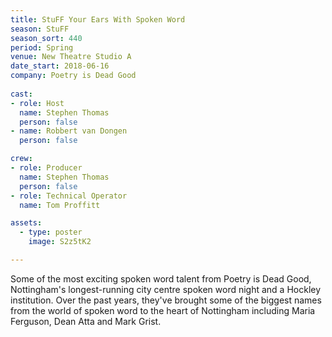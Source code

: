 ```yaml
---
title: StuFF Your Ears With Spoken Word
season: StuFF
season_sort: 440
period: Spring
venue: New Theatre Studio A
date_start: 2018-06-16
company: Poetry is Dead Good 
  
cast: 
- role: Host
  name: Stephen Thomas 
  person: false 
- name: Robbert van Dongen
  person: false

crew:
- role: Producer 
  name: Stephen Thomas
  person: false 
- role: Technical Operator
  name: Tom Proffitt

assets:
  - type: poster
    image: S2z5tK2

---
```


Some of the most exciting spoken word talent from Poetry is Dead Good, Nottingham's longest-running city centre spoken word night and a Hockley institution. Over the past years, they've brought some of the biggest names from the world of spoken word to the heart of Nottingham including Maria Ferguson, Dean Atta and Mark Grist.
